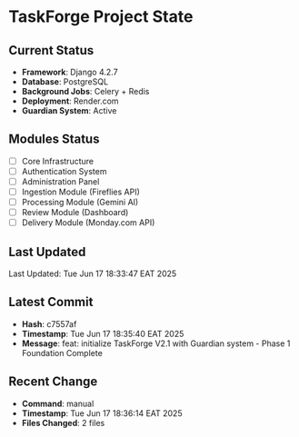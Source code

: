 # TaskForge Project State

## Current Status
- **Framework**: Django 4.2.7
- **Database**: PostgreSQL
- **Background Jobs**: Celery + Redis
- **Deployment**: Render.com
- **Guardian System**: Active

## Modules Status
- [ ] Core Infrastructure
- [ ] Authentication System
- [ ] Administration Panel
- [ ] Ingestion Module (Fireflies API)
- [ ] Processing Module (Gemini AI)
- [ ] Review Module (Dashboard)
- [ ] Delivery Module (Monday.com API)

## Last Updated
Last Updated: Tue Jun 17 18:33:47 EAT 2025

## Latest Commit
- **Hash**: c7557af
- **Timestamp**: Tue Jun 17 18:35:40 EAT 2025
- **Message**: feat: initialize TaskForge V2.1 with Guardian system - Phase 1 Foundation Complete

## Recent Change
- **Command**: manual
- **Timestamp**: Tue Jun 17 18:36:14 EAT 2025
- **Files Changed**:        2 files
